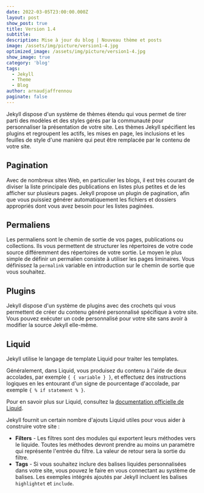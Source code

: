 ```yaml
---
date: 2022-03-05T23:00:00.000Z
layout: post
show_post: true
title: Version 1.4
subtitle: 
description: Mise à jour du blog | Nouveau thème et posts
image: /assets/img/picture/version1-4.jpg
optimized_image: /assets/img/picture/version1-4.jpg
show_image: true
category: 'blog'
tags:
  - Jekyll
  - Theme
  - Blog
author: arnaudjaffrennou
paginate: false
---
```

Jekyll dispose d'un système de thèmes étendu qui vous permet de tirer parti des modèles et des styles gérés par la communauté pour personnaliser la présentation de votre site. Les thèmes Jekyll spécifient les plugins et regroupent les actifs, les mises en page, les inclusions et les feuilles de style d'une manière qui peut être remplacée par le contenu de votre site.

## Pagination
Avec de nombreux sites Web, en particulier les blogs, il est très courant de diviser la liste principale des publications en listes plus petites et de les afficher sur plusieurs pages. Jekyll propose un plugin de pagination, afin que vous puissiez générer automatiquement les fichiers et dossiers appropriés dont vous avez besoin pour les listes paginées.

## Permaliens
Les permaliens sont le chemin de sortie de vos pages, publications ou collections. Ils vous permettent de structurer les répertoires de votre code source différemment des répertoires de votre sortie. Le moyen le plus simple de définir un permalien consiste à utiliser les pages liminaires. Vous définissez la `permalink` variable en introduction sur le chemin de sortie que vous souhaitez.

## Plugins
Jekyll dispose d'un système de plugins avec des crochets qui vous permettent de créer du contenu généré personnalisé spécifique à votre site. Vous pouvez exécuter un code personnalisé pour votre site sans avoir à modifier la source Jekyll elle-même.

## Liquid
Jekyll utilise le langage de template Liquid pour traiter les templates.

Généralement, dans Liquid, vous produisez du contenu à l'aide de deux accolades, par exemple `{ { variable } }`, et effectuez des instructions logiques en les entourant d'un signe de pourcentage d'accolade, par exemple `{ % if statement % }`. 

Pour en savoir plus sur Liquid, consultez la [documentation officielle de Liquid](https://shopify.github.io/liquid/).

Jekyll fournit un certain nombre d'ajouts Liquid utiles pour vous aider à construire votre site :
* **Filters** - Les filtres sont des modules qui exportent leurs méthodes vers le liquide. Toutes les méthodes devront prendre au moins un paramètre qui représente l'entrée du filtre. La valeur de retour sera la sortie du filtre.
* **Tags** - Si vous souhaitez inclure des balises liquides personnalisées dans votre site, vous pouvez le faire en vous connectant au système de balises. Les exemples intégrés ajoutés par Jekyll incluent les balises `highlightet` et `include`.